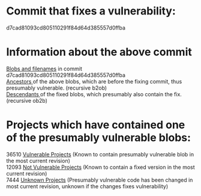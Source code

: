 <h1>Commit that fixes a vulnerability:</h1>
d7cad81093cd805110291f84d64d385557d0ffba
<p />
<h1>Information about the above commit</h1>
<a href=blobs.md>Blobs and filenames</a> in commit d7cad81093cd805110291f84d64d385557d0ffba<br />
<a href=bad_blobs.txt>Ancestors </a> of the above blobs, which are before the fixing commit, thus presumably vulnerable. (recursive b2ob)<br />
<a href=good_blobs.txt>Descendants </a> of the fixed blobs, which presumably also contain the fix. (recursive ob2b)<br />
<p />
<h1>Projects which have contained one of the presumably vulnerable blobs:</h1>
36510 <a href=vulnerable.md>Vulnerable Projects</a> (Known to contain presumably vulnerable blob in the most current revision)<br />
12093 <a href=not-vulnerable.md>Not Vulnerable Projects</a> (Known to contain a fixed version in the most current revision)<br />
7444 <a href=unknown.md>Unknown Projects</a> (Presumably vulnerable code has been changed in most current revision, unknown if the changes fixes vulnerability)<br />
<p />
